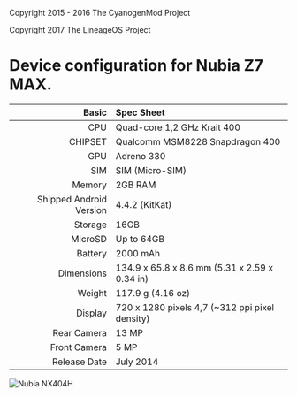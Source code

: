 Copyright 2015 - 2016 The CyanogenMod Project

Copyright 2017 The LineageOS Project

Device configuration for Nubia Z7 MAX.
=====================================

Basic   | Spec Sheet
-------:|:-------------------------
CPU     | Quad-core 1,2 GHz Krait 400
CHIPSET | Qualcomm MSM8228 Snapdragon 400
GPU     | Adreno 330
SIM     |  SIM (Micro-SIM)
Memory  | 2GB RAM
Shipped Android Version | 4.4.2 (KitKat)
Storage | 16GB
MicroSD | Up to 64GB
Battery | 2000 mAh
Dimensions | 134.9 x 65.8 x 8.6 mm (5.31 x 2.59 x 0.34 in)
Weight  | 117.9 g (4.16 oz)
Display | 720 x 1280 pixels 4,7 (~312 ppi pixel density)
Rear Camera  | 13 MP
Front Camera | 5 MP
Release Date | July 2014


![Nubia NX404H](http://cdn2.gsmarena.com/vv/pics/zte/zte-nubia-z5s-mini-lte1.jpg "Nubia NX404H")
